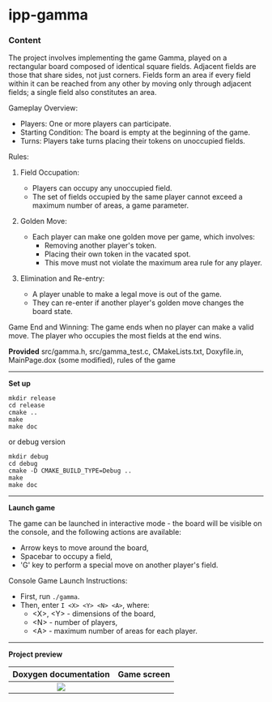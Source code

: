 # ipp-gamma

### Content

The project involves implementing the game Gamma, played on a rectangular board composed of identical square fields. Adjacent fields are those that share sides, not just corners. Fields form an area if every field within it can be reached from any other by moving only through adjacent fields; a single field also constitutes an area.

Gameplay Overview:

- Players: One or more players can participate.
- Starting Condition: The board is empty at the beginning of the game.
- Turns: Players take turns placing their tokens on unoccupied fields.

Rules:

1. Field Occupation:
   
   - Players can occupy any unoccupied field.
   - The set of fields occupied by the same player cannot exceed a maximum number of areas, a game parameter.

2. Golden Move:
   
   - Each player can make one golden move per game, which involves:
     - Removing another player's token.
     - Placing their own token in the vacated spot.
     - This move must not violate the maximum area rule for any player.

3. Elimination and Re-entry:
   
   - A player unable to make a legal move is out of the game.
   - They can re-enter if another player's golden move changes the board state.

Game End and Winning:
The game ends when no player can make a valid move. The player who occupies the most fields at the end wins.

**Provided**
src/gamma.h, src/gamma_test.c, CMakeLists.txt, Doxyfile.in, MainPage.dox (some modified), rules of the game

---

**Set up**

```
mkdir release
cd release
cmake ..
make
make doc
```

or debug version

```
mkdir debug
cd debug
cmake -D CMAKE_BUILD_TYPE=Debug ..
make
make doc
```

---

**Launch game**

The game can be launched in interactive mode - the board will be visible on the console, and the following actions are available:
- Arrow keys to move around the board,
- Spacebar to occupy a field,
- 'G' key to perform a special move on another player's field.

Console Game Launch Instructions:
- First, run `./gamma`.
- Then, enter `I <X> <Y> <N> <A>`, where:
   - \<X>, \<Y> - dimensions of the board,
   - \<N> - number of players,
   - \<A> - maximum number of areas for each player.

---

**Project preview**

| Doxygen documentation                                                                                      | Game screen                                                                                                |
|:----------------------------------------------------------------------------------------------------------:|:----------------------------------------------------------------------------------------------------------:|
| ![](https://user-images.githubusercontent.com/73189722/132677316-b59a22ac-3460-4c5c-bb3f-c43f4ba0897f.png) |  |
